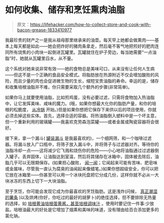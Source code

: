 # 如何收集、储存和烹饪熏肉油脂

> 原文：<https://lifehacker.com/how-to-collect-store-and-cook-with-bacon-grease-1833410977>

我最珍贵的财产之一是我从祖母那里继承来的油壶。每天早上她都会做熏肉——基本上每天都是如此——她会把炸好的猪肉条拿走，然后毫不客气地把煎好的肥肉连同所有烧焦的小肉块一起倒进瓦罐里。瓦罐就住在炉子旁边，每当她需要“一点油脂”时，她就从瓦罐里舀水，从不量。



这个系统对她来说非常有效——她的食物总是美味可口，从来没有让任何人生病——但这不是一个正确的食品安全模式。将脂肪放在热源附近不仅会增加酸败的风险，而且少量的肉也会促进微生物的生长，缩短宝贵油脂的寿命。幸运的是，储存和收集培根油脂并不难，你只需要采取几个额外的步骤(非常简单)。



如果你马上就要使用油脂，比如煎鸡蛋，没有必要过滤，只需将食物加入热油脂中，让它发挥美味、咸味的魔力。(哦，如果你想最大化你的脂肪产量，和你的培根的松脆度， [从冷锅](https://skillet.lifehacker.com/the-secret-to-great-bacon-is-a-cold-pan-1829171657) 开始。)但是如果你想把它保存下来供以后的项目使用，你就必须去掉这些实体。首先，选择合适的容器。将热油脂倒入塑料中是一个坏主意，但一个重新利用的玻璃罐——我喜欢克劳森泡菜罐——或者金属或陶瓷容器将会很好。

接下来，拿一个漏斗( [罐装漏斗](https://skillet.lifehacker.com/why-you-need-a-canning-funnel-even-if-you-dont-can-1820438589) 是我最喜欢的)，一个细网筛，和一个咖啡过滤器。将漏斗放入广口瓶中，将筛子放入漏斗中，并将筛子与过滤器对齐。等待你的油脂冷却一点——这将减少它飞溅和烧伤你的危险——小心地将油脂通过过滤器倒入罐子。丢弃固体，让油脂达到室温，然后将其储存在冰箱中，固体被去除后，油脂几乎可以无限期保存。(如果担心酸败， [闻一闻](https://skillet.lifehacker.com/what-to-smell-for-to-check-if-your-oil-is-rancid-1762405833)；它闻起来可能有苦味、肥皂味或金属味，尽管我一直认为腐臭的油闻起来像蜡笔。)如果你想超级安全，你可以把它放在冰箱里——你甚至可以用一个冰块托盘把它分成几份，这样你就不必从一大块冰冻的东西上切下一大块油脂。

至于烹饪，你可能会发现它成为你最喜欢的烹饪脂肪。这是浅炸(问候， [真正潮湿的薯条](https://skillet.lifehacker.com/how-to-make-restaurant-worthy-fries-1832361045) )以及烘烤(你好，你吃过的最好的胡萝卜)的绝佳选择，但不要排除无热量的选择，如 [培根黄油](https://skillet.lifehacker.com/make-bacon-butter-and-put-it-on-everything-1825658580)[培根蛋黄酱，甚至培根调味汁](https://lifehacker.com/why-you-should-save-every-drop-of-bacon-grease-1829607931) 。使用时要记住一件事:少放盐。培根油最大的好处是它增加了烟熏和美味的味道，没有理由给百合添加更多的氯化钠。